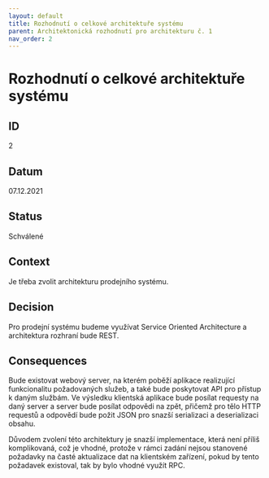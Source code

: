 ```yaml
---
layout: default
title: Rozhodnutí o celkové architektuře systému
parent: Architektonická rozhodnutí pro architekturu č. 1
nav_order: 2
---
```


# Rozhodnutí o celkové architektuře systému

## ID
2

## Datum
07.12.2021

## Status
Schválené

## Context
Je třeba zvolit architekturu prodejního systému.

## Decision
Pro prodejní systému budeme využívat Service Oriented Architecture a architektura rozhraní bude REST.

## Consequences
Bude existovat webový server, na kterém poběží aplikace realizující funkcionalitu požadovaných služeb, a také bude poskytovat API pro přístup k daným službám. Ve výsledku klientská aplikace bude posílat requesty na daný server a server bude posílat odpovědi na zpět, přičemž pro tělo HTTP requestů a odpovědí bude požit JSON pro snazší serializaci a deserializaci obsahu.

Důvodem zvolení této architektury je snazší implementace, která není příliš komplikovaná, což je vhodné, protože v rámci zadání nejsou stanovené požadavky na časté aktualizace dat na klientském zařízení, pokud by tento požadavek existoval, tak by bylo vhodné využít RPC.